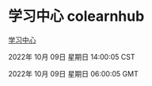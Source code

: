 # 学习中心 colearnhub
[学习中心](http://27.19.33.125:56308/colearnhub/)

2022年 10月 09日 星期日 14:00:05 CST

2022年 10月 09日 星期日 06:00:05 GMT
